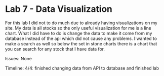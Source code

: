 # Lab 7 - Data Visualization

For this lab I did not to do much due to already having visualizations on my site. My data is all stocks so the only useful visualization for me is a line chart. What I did have to do is change the data to make it come from my database instead of the api which did not cause any problems. I wanted to make a search as well so below the set in stone charts there is a chart that you can search for any stock that I have data for.

Issues: 
None

Timeline:
4/4: finished changing data from API to database and finished lab


